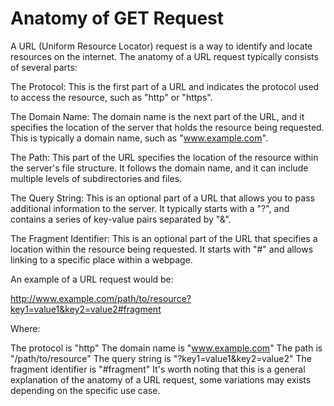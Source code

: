 # Anatomy of GET Request

A URL (Uniform Resource Locator) request is a way to identify and locate resources on the internet. The anatomy of a URL request typically consists of several parts:

The Protocol: This is the first part of a URL and indicates the protocol used to access the resource, such as "http" or "https".

The Domain Name: The domain name is the next part of the URL, and it specifies the location of the server that holds the resource being requested. This is typically a domain name, such as "www.example.com".

The Path: This part of the URL specifies the location of the resource within the server's file structure. It follows the domain name, and it can include multiple levels of subdirectories and files.

The Query String: This is an optional part of a URL that allows you to pass additional information to the server. It typically starts with a "?", and contains a series of key-value pairs separated by "&".

The Fragment Identifier: This is an optional part of the URL that specifies a location within the resource being requested. It starts with "#" and allows linking to a specific place within a webpage.

An example of a URL request would be:

http://www.example.com/path/to/resource?key1=value1&key2=value2#fragment

Where:

The protocol is "http"
The domain name is "www.example.com"
The path is "/path/to/resource"
The query string is "?key1=value1&key2=value2"
The fragment identifier is "#fragment"
It's worth noting that this is a general explanation of the anatomy of a URL request, some variations may exists depending on the specific use case.